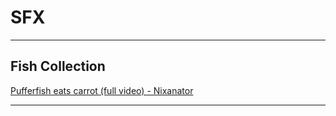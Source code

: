 # SFX

---

## Fish Collection
[Pufferfish eats carrot (full video) - Nixanator](https://youtu.be/axiGV09C85A)

---
